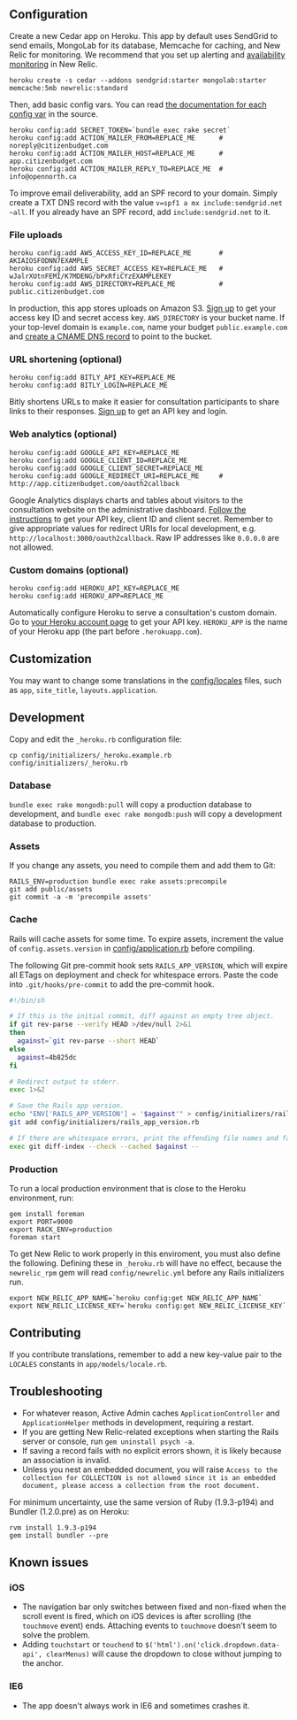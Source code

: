 ## Configuration

Create a new Cedar app on Heroku. This app by default uses SendGrid to send emails, MongoLab for its database, Memcache for caching, and New Relic for monitoring. We recommend that you set up alerting and [availability monitoring](https://newrelic.com/docs/features/availability-monitoring-faq) in New Relic.

    heroku create -s cedar --addons sendgrid:starter mongolab:starter memcache:5mb newrelic:standard

Then, add basic config vars. You can read [the documentation for each config var](https://github.com/opennorth/citizenbudgetapp.com/blob/master/config/initializers/_heroku.example.rb) in the source.

    heroku config:add SECRET_TOKEN=`bundle exec rake secret`
    heroku config:add ACTION_MAILER_FROM=REPLACE_ME      # noreply@citizenbudget.com
    heroku config:add ACTION_MAILER_HOST=REPLACE_ME      # app.citizenbudget.com
    heroku config:add ACTION_MAILER_REPLY_TO=REPLACE_ME  # info@opennorth.ca

To improve email deliverability, add an SPF record to your domain. Simply create a TXT DNS record with the value `v=spf1 a mx include:sendgrid.net ~all`. If you already have an SPF record, add `include:sendgrid.net` to it.

### File uploads

    heroku config:add AWS_ACCESS_KEY_ID=REPLACE_ME       # AKIAIOSFODNN7EXAMPLE
    heroku config:add AWS_SECRET_ACCESS_KEY=REPLACE_ME   # wJalrXUtnFEMI/K7MDENG/bPxRfiCYzEXAMPLEKEY
    heroku config:add AWS_DIRECTORY=REPLACE_ME           # public.citizenbudget.com

In production, this app stores uploads on Amazon S3. [Sign up](http://aws.amazon.com/s3/) to get your access key ID and secret access key. `AWS_DIRECTORY` is your bucket name. If your top-level domain is `example.com`, name your budget `public.example.com` and [create a CNAME DNS record](http://docs.amazonwebservices.com/AmazonS3/latest/dev/VirtualHosting.html#VirtualHostingCustomURLs) to point to the bucket.

### URL shortening (optional)

    heroku config:add BITLY_API_KEY=REPLACE_ME
    heroku config:add BITLY_LOGIN=REPLACE_ME

Bitly shortens URLs to make it easier for consultation participants to share links to their responses. [Sign up](http://bitly.com/a/your_api_key/) to get an API key and login.

### Web analytics (optional)

    heroku config:add GOOGLE_API_KEY=REPLACE_ME
    heroku config:add GOOGLE_CLIENT_ID=REPLACE_ME
    heroku config:add GOOGLE_CLIENT_SECRET=REPLACE_ME
    heroku config:add GOOGLE_REDIRECT_URI=REPLACE_ME     # http://app.citizenbudget.com/oauth2callback

Google Analytics displays charts and tables about visitors to the consultation website on the administrative dashboard. [Follow the instructions](https://developers.google.com/analytics/resources/tutorials/hello-analytics-api#register_project) to get your API key, client ID and client secret. Remember to give appropriate values for redirect URIs for local development, e.g. `http://localhost:3000/oauth2callback`. Raw IP addresses like `0.0.0.0` are not allowed.

### Custom domains (optional)

    heroku config:add HEROKU_API_KEY=REPLACE_ME
    heroku config:add HEROKU_APP=REPLACE_ME

Automatically configure Heroku to serve a consultation's custom domain. Go to [your Heroku account page](https://api.heroku.com/account) to get your API key. `HEROKU_APP` is the name of your Heroku app (the part before `.herokuapp.com`).

## Customization

You may want to change some translations in the [config/locales](https://github.com/opennorth/citizenbudgetapp.com/tree/master/config/locales) files, such as `app`, `site_title`, `layouts.application`.

## Development

Copy and edit the `_heroku.rb` configuration file:

    cp config/initializers/_heroku.example.rb config/initializers/_heroku.rb

### Database

`bundle exec rake mongodb:pull` will copy a production database to development, and `bundle exec rake mongodb:push` will copy a development database to production.

### Assets

If you change any assets, you need to compile them and add them to Git:

    RAILS_ENV=production bundle exec rake assets:precompile
    git add public/assets
    git commit -a -m 'precompile assets'

### Cache

Rails will cache assets for some time. To expire assets, increment the value of `config.assets.version` in [config/application.rb](https://github.com/opennorth/citizenbudgetapp.com/blob/master/config/application.rb#L63) before compiling.

The following Git pre-commit hook sets `RAILS_APP_VERSION`, which will expire all ETags on deployment and check for whitespace errors. Paste the code into `.git/hooks/pre-commit` to add the pre-commit hook.

```sh
#!/bin/sh

# If this is the initial commit, diff against an empty tree object.
if git rev-parse --verify HEAD >/dev/null 2>&1
then
  against=`git rev-parse --short HEAD`
else
  against=4b825dc
fi

# Redirect output to stderr.
exec 1>&2

# Save the Rails app version.
echo "ENV['RAILS_APP_VERSION'] = '$against'" > config/initializers/rails_app_version.rb
git add config/initializers/rails_app_version.rb

# If there are whitespace errors, print the offending file names and fail.
exec git diff-index --check --cached $against --
```

### Production

To run a local production environment that is close to the Heroku environment, run:

    gem install foreman
    export PORT=9000
    export RACK_ENV=production
    foreman start

To get New Relic to work properly in this enviroment, you must also define the following. Defining these in `_heroku.rb` will have no effect, because the `newrelic_rpm` gem will read `config/newrelic.yml` before any Rails initializers run.

    export NEW_RELIC_APP_NAME=`heroku config:get NEW_RELIC_APP_NAME`
    export NEW_RELIC_LICENSE_KEY=`heroku config:get NEW_RELIC_LICENSE_KEY`

## Contributing

If you contribute translations, remember to add a new key-value pair to the `LOCALES` constants in `app/models/locale.rb`.

## Troubleshooting

* For whatever reason, Active Admin caches `ApplicationController` and `ApplicationHelper` methods in development, requiring a restart.
* If you are getting New Relic-related exceptions when starting the Rails server or console, run `gem uninstall psych -a`.
* If saving a record fails with no explicit errors shown, it is likely because an association is invalid.
* Unless you nest an embedded document, you will raise `Access to the collection for COLLECTION is not allowed since it is an embedded document, please access a collection from the root document.`

For minimum uncertainty, use the same version of Ruby (1.9.3-p194) and Bundler (1.2.0.pre) as on Heroku:

    rvm install 1.9.3-p194
    gem install bundler --pre

## Known issues

### iOS

* The navigation bar only switches between fixed and non-fixed when the scroll event is fired, which on iOS devices is after scrolling (the `touchmove` event) ends. Attaching events to `touchmove` doesn't seem to solve the problem.
* Adding `touchstart` or `touchend` to `$('html').on('click.dropdown.data-api', clearMenus)` will cause the dropdown to close without jumping to the anchor.

### IE6

* The app doesn't always work in IE6 and sometimes crashes it.
